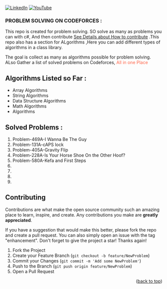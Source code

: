 [![LinkedIn][linkedin-shield]][linkedin-url] [![YouTube][youtube-shield]][youtube-url]
</br>

### PROBLEM SOLVING ON CODEFORCES :

<p>This repo is created for problem solving. SO solve as many as problems you can with c#, And then contribute <a href="#contributing">See Details about How to contribute</a> .This repo also has a section for ALgorithms ,Here you can add different types of algorithms in a class library.</p>
<p>The goal is collect as many as algorithms possible for problem solving. ALso Gather a list of solved problems on Codeforces, <span style="color:tomato">All in one Place</span></p>

## Algorithms Listed so Far :

<ul>
 <li>Array Algorithms</li>
 <li>String Algorithms</li>

 <li>Data Structure Algorithms</li>

 <li>Math Algorithms</li>

 <li> Algorithms</li>

</ul>

## Solved Problems :

<ol>
  
  <li>Problem-469A-I Wanna Be The Guy</li>
  <li>Problem-131A-cAPS lock</li>
  <li>Problem-405A-Gravity Flip</li>
  <li>Problem-228A-Is Your Horse Shoe On the Other Hoof?</li>
  <li>Problem-580A-Kefa and First Steps</li>
  <li></li>
  <li></li>
  <li></li>
  <li></li>

</ol>

<!-- <div align="center">

<details>
  <summary>Table of Contents</summary>
  <ol>
    <li>
      <a href="#about-the-project">About The Project</a>
      <ul>
        <li><a href="#built-with">Built With</a></li>
      </ul>
    </li>
    <li>
      <a href="#getting-started">Getting Started</a>
      <ul>
        <li><a href="#prerequisites">Prerequisites</a></li>
        <li><a href="#installation">Installation</a></li>
      </ul>
    </li>
    <li><a href="#usage">Usage</a></li>
    <li><a href="#roadmap">Roadmap</a></li>
    <li><a href="#contributing">Contributing</a></li>
    <li><a href="#license">License</a></li>
    <li><a href="#contact">Contact</a></li>
    <li><a href="#acknowledgments">Acknowledgments</a></li>
  </ol>
</details> -->

## Contributing

Contributions are what make the open source community such an amazing place to learn, inspire, and create. Any contributions you make are **greatly appreciated**.

If you have a suggestion that would make this better, please fork the repo and create a pull request. You can also simply open an issue with the tag "enhancement".
Don't forget to give the project a star! Thanks again!

1. Fork the Project
2. Create your Feature Branch (`git checkout -b feature/NewProblem`)
3. Commit your Changes (`git commit -m 'Add some NewProblem'`)
4. Push to the Branch (`git push origin feature/NewProblem`)
5. Open a Pull Request

<p align="right">(<a href="#top">back to top</a>)</p>

[linkedin-shield]: https://img.shields.io/badge/-LinkedIn-black.svg?style=for-the-badge&logo=linkedin&colorB=555
[linkedin-url]: https://www.linkedin.com/in/musarrat-chowdhury-9506351a6/
[youtube-url]: https://www.youtube.com/channel/UCVjQmbN8hINpEb_kylWh2sg
[youtube-shield]: https://img.shields.io/badge/-LinkedIn-black.svg?style=for-the-badge&logo=linkedin&colorB=555
